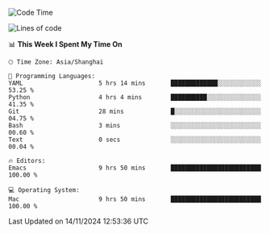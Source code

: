 <!--START_SECTION:waka-->
![Code Time](http://img.shields.io/badge/Code%20Time-2%2C279%20hrs%2059%20mins-blue)

![Lines of code](https://img.shields.io/badge/From%20Hello%20World%20I%27ve%20Written-308.1%20thousand%20lines%20of%20code-blue)

📊 **This Week I Spent My Time On** 

```text
🕑︎ Time Zone: Asia/Shanghai

💬 Programming Languages: 
YAML                     5 hrs 14 mins       █████████████░░░░░░░░░░░░   53.25 % 
Python                   4 hrs 4 mins        ██████████░░░░░░░░░░░░░░░   41.35 % 
Git                      28 mins             █░░░░░░░░░░░░░░░░░░░░░░░░   04.75 % 
Bash                     3 mins              ░░░░░░░░░░░░░░░░░░░░░░░░░   00.60 % 
Text                     0 secs              ░░░░░░░░░░░░░░░░░░░░░░░░░   00.04 % 

🔥 Editors: 
Emacs                    9 hrs 50 mins       █████████████████████████   100.00 % 

💻 Operating System: 
Mac                      9 hrs 50 mins       █████████████████████████   100.00 % 
```


 Last Updated on 14/11/2024 12:53:36 UTC
<!--END_SECTION:waka-->
